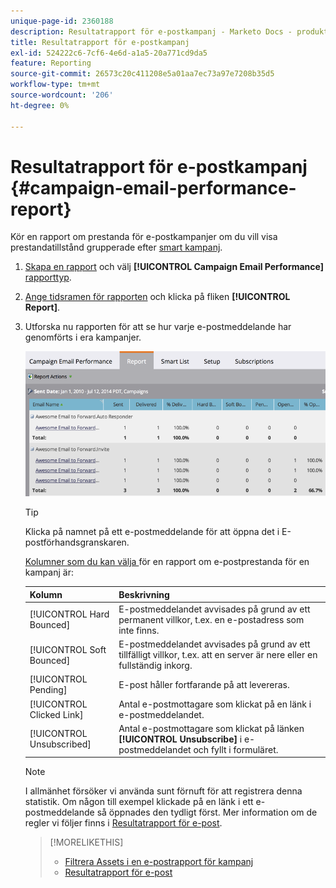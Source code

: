 ```yaml
---
unique-page-id: 2360188
description: Resultatrapport för e-postkampanj - Marketo Docs - produktdokumentation
title: Resultatrapport för e-postkampanj
exl-id: 524222c6-7cf6-4e6d-a1a5-20a771cd9da5
feature: Reporting
source-git-commit: 26573c20c411208e5a01aa7ec73a97e7208b35d5
workflow-type: tm+mt
source-wordcount: '206'
ht-degree: 0%

---
```


# Resultatrapport för e-postkampanj {#campaign-email-performance-report}

Kör en rapport om prestanda för e-postkampanjer om du vill visa prestandatillstånd grupperade efter [smart kampanj](/help/marketo/product-docs/core-marketo-concepts/smart-campaigns/creating-a-smart-campaign/understanding-batch-and-trigger-smart-campaigns.md).

1. [Skapa en rapport](/help/marketo/product-docs/reporting/basic-reporting/creating-reports/create-a-report-in-a-program.md) och välj **[!UICONTROL Campaign Email Performance]** [rapporttyp](/help/marketo/product-docs/reporting/basic-reporting/report-types/report-type-overview.md).

1. [Ange tidsramen för rapporten](/help/marketo/product-docs/reporting/basic-reporting/editing-reports/change-a-report-time-frame.md) och klicka på fliken **[!UICONTROL Report]**.

1. Utforska nu rapporten för att se hur varje e-postmeddelande har genomförts i era kampanjer.

   ![](assets/image2014-9-16-16-3a19-3a59.png)

   >[!TIP]
   >
   >Klicka på namnet på ett e-postmeddelande för att öppna det i E-postförhandsgranskaren.

   [Kolumner som du kan välja ](/help/marketo/product-docs/reporting/basic-reporting/editing-reports/select-report-columns.md) för en rapport om e-postprestanda för en kampanj är:

   | Kolumn | Beskrivning |
   |---|---|
   | [!UICONTROL Hard Bounced] | E-postmeddelandet avvisades på grund av ett permanent villkor, t.ex. en e-postadress som inte finns. |
   | [!UICONTROL Soft Bounced] | E-postmeddelandet avvisades på grund av ett tillfälligt villkor, t.ex. att en server är nere eller en fullständig inkorg. |
   | [!UICONTROL Pending] | E-post håller fortfarande på att levereras. |
   | [!UICONTROL Clicked Link] | Antal e-postmottagare som klickat på en länk i e-postmeddelandet. |
   | [!UICONTROL Unsubscribed] | Antal e-postmottagare som klickat på länken **[!UICONTROL Unsubscribe]** i e-postmeddelandet och fyllt i formuläret. |

   >[!NOTE]
   >
   >I allmänhet försöker vi använda sunt förnuft för att registrera denna statistik. Om någon till exempel klickade på en länk i ett e-postmeddelande så öppnades den tydligt först. Mer information om de regler vi följer finns i [Resultatrapport för e-post](/help/marketo/product-docs/email-marketing/email-programs/email-program-data/email-performance-report.md).

   >[!MORELIKETHIS]
   >
   >* [Filtrera Assets i en e-postrapport för kampanj](/help/marketo/product-docs/reporting/basic-reporting/report-activity/filter-assets-in-a-campaign-email-reports.md)
   >* [Resultatrapport för e-post](/help/marketo/product-docs/email-marketing/email-programs/email-program-data/email-performance-report.md)
